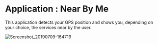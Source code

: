 # Application : Near By Me
This application detects your GPS position and shows you, depending on your choice, the services near by the user.

![Screenshot_20190709-164719](https://user-images.githubusercontent.com/52432709/60922191-31f6c600-a26a-11e9-9c29-199ba5541d1a.png)
